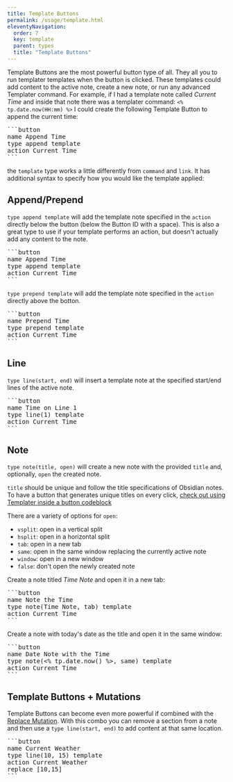 ```yaml
---
title: Template Buttons
permalink: /usage/template.html
eleventyNavigation:
  order: 7
  key: template
  parent: types
  title: "Template Buttons"
---
```


Template Buttons are the most powerful button type of all. They all you to run templater templates when the button is clicked. These templates could add content to the active note, create a new note, or run any advanced Templater command. For example, if I had a template note called _Current Time_ and inside that note there was a templater command: `<% tp.date.now(HH:mm) %>` I could create the following Template Button to append the current time:

<pre>
```button
name Append Time
type append template
action Current Time
```
</pre>

the `template` type works a little differently from `command` and `link`. It has additional syntax to specify how you would like the template applied:

## Append/Prepend

`type append template` will add the template note specified in the `action` directly below the button (below the Button ID with a space). This is also a great type to use if your template performs an action, but doesn't actually add any content to the note.

<pre>
```button
name Append Time
type append template
action Current Time
```
</pre>

`type prepend template` will add the template note specified in the `action` directly above the botton.

<pre>
```button
name Prepend Time
type prepend template
action Current Time
```
</pre>

## Line

`type line(start, end)` will insert a template note at the specified start/end lines of the active note. 

<pre>
```button
name Time on Line 1
type line(1) template
action Current Time
```
</pre>

## Note

`type note(title, open)` will create a new note with the provided `title` and, optionally, `open` the created note.

`title` should be unique and follow the title specifications of Obsidian notes. To have a button that generates unique titles on every click, [check out using Templater inside a button codeblock](/templater)

There are a variety of options for `open`:
- `vsplit`: open in a vertical split
- `hsplit`: open in a horizontal split
- `tab`: open in a new tab
- `same`: open in the same window replacing the currently active note
- `window`: open in a new window
- `false`: don't open the newly created note

Create a note titled _Time Note_ and open it in a new tab:
<pre>
```button
name Note the Time
type note(Time Note, tab) template
action Current Time
```
</pre>

Create a note with today's date as the title and open it in the same window:
<pre>
```button
name Date Note with the Time
type note(<% tp.date.now() %>, same) template
action Current Time
```
</pre>

## Template Buttons + Mutations

Template Buttons can become even more powerful if combined with the [Replace Mutation](/usage/mutations/replace). With this combo you can remove a section from a note and then use a `type line(start, end)` to add content at that same location.


<pre>
```button
name Current Weather
type line(10, 15) template
action Current Weather
replace [10,15]
```
</pre>
